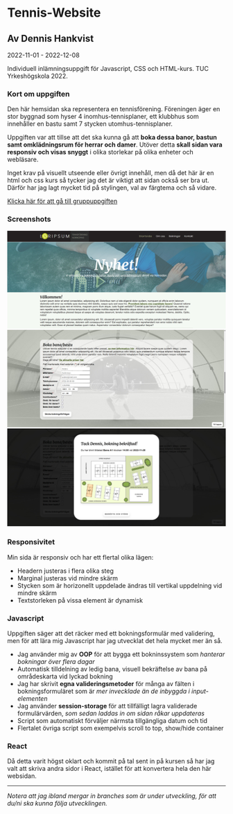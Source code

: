 # Tennis-Website
## Av Dennis Hankvist

2022-11-01 - 2022-12-08

Individuell inlämningsuppgift för Javascript, CSS och HTML-kurs.
TUC Yrkeshögskola 2022.

### Kort om uppgiften
Den här hemsidan ska representera en tennisförening. 
Föreningen äger en stor byggnad som hyser 4 inomhus-tennisplaner,
ett klubbhus som innehåller en bastu samt 7 stycken utomhus-tennisplaner.

Uppgiften var att tillse att det ska kunna gå att **boka dessa banor, bastun samt omklädningsrum för herrar och damer**.
Utöver detta **skall sidan vara responsiv och visas snyggt** i olika storlekar på olika enheter och webläsare.

Inget krav på visuellt utseende eller övrigt innehåll, men då det här är en html och css kurs så tycker jag det är viktigt
att sidan också ser bra ut. Därför har jag lagt mycket tid på stylingen, val av färgtema och så vidare.

[Klicka här för att gå till gruppuppgiften](https://github.com/Pentapatch/CarPool)

### Screenshots

![Skärmdump av websidan i desktopversion 1 av 3](/images/site_screenshot.jpg)
![Skärmdump av websidan i desktopversion 2 av 3](/images/site_screenshot_2.jpg)
![Skärmdump av websidan i desktopversion 3 av 3](/images/site_screenshot_3.jpg)

### Responsivitet
Min sida är responsiv och har ett flertal olika lägen:
- Headern justeras i flera olika steg
- Marginal justeras vid mindre skärm
- Stycken som är horizonellt uppdelade ändras till vertikal uppdelning vid mindre skärm
- Textstorleken på vissa element är dynamisk

### Javascript
Uppgiften säger att det räcker med ett bokningsformulär med validering, men för att lära mig Javascript har jag
utvecklat det hela mycket mer än så.

- Jag använder mig av **OOP** för att bygga ett bokninssystem som *hanterar bokningar över flera dagar*
- Automatisk tilldelning av ledig bana, visuell bekräftelse av bana på områdeskarta vid lyckad bokning
- Jag har skrivit **egna valideringsmetoder** för många av fälten i bokningsformuläret som är *mer invecklade än de inbyggda i input-elementen*
- Jag använder **session-storage** för att tillfälligt lagra validerade formulärvärden, *som sedan laddas in om sidan råkar uppdateras*
- Script som automatiskt förväljer närmsta tillgängliga datum och tid
- Flertalet övriga script som exempelvis scroll to top, show/hide container

### React
Då detta varit högst oklart och kommit på tal sent in på kursen så har jag valt att skriva andra sidor i React, istället
för att konvertera hela den här websidan.

---

*Notera att jag ibland mergar in branches som är under utveckling, för att du/ni ska kunna följa utvecklingen.*
